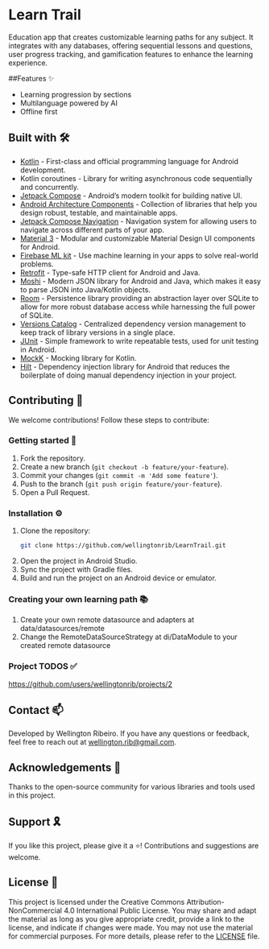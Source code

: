 # Learn Trail

Education app that creates customizable learning paths for any subject. It integrates with any databases, offering sequential lessons and questions, user progress tracking, and gamification features to enhance the learning experience.

##Features ✨
- Learning progression by sections
- Multilanguage powered by AI
- Offline first

## Built with 🛠️
- [Kotlin](https://kotlinlang.org/) - First-class and official programming language for Android development.
- Kotlin coroutines - Library for writing asynchronous code sequentially and concurrently.
- [Jetpack Compose](https://developer.android.com/jetpack/compose) - Android’s modern toolkit for building native UI.
- [Android Architecture Components](https://developer.android.com/topic/libraries/architecture) - Collection of libraries that help you design robust, testable, and maintainable apps.
- [Jetpack Compose Navigation](https://developer.android.com/jetpack/compose/navigation) - Navigation system for allowing users to navigate across different parts of your app.
- [Material 3](https://developer.android.com/reference/kotlin/androidx/compose/material3/package-summary.html) - Modular and customizable Material Design UI components for Android.
- [Firebase ML kit](https://firebase.google.com/docs/ml-kit) - Use machine learning in your apps to solve real-world problems.
- [Retrofit](https://square.github.io/retrofit/) - Type-safe HTTP client for Android and Java.
- [Moshi](https://github.com/square/moshi) - Modern JSON library for Android and Java, which makes it easy to parse JSON into Java/Kotlin objects.
- [Room](https://developer.android.com/jetpack/androidx/releases/room) - Persistence library providing an abstraction layer over SQLite to allow for more robust database access while harnessing the full power of SQLite.
- [Versions Catalog](https://docs.gradle.org/current/userguide/platforms.html#sub:version-catalog) - Centralized dependency version management to keep track of library versions in a single place.
- [JUnit](https://junit.org/junit5/) - Simple framework to write repeatable tests, used for unit testing in Android.
- [MockK](https://mockk.io/) - Mocking library for Kotlin.
- [Hilt](https://developer.android.com/training/dependency-injection/hilt-android) - Dependency injection library for Android that reduces the boilerplate of doing manual dependency injection in your project.  

## Contributing 🤝
We welcome contributions! Follow these steps to contribute:

### Getting started 🏁
1. Fork the repository.
2. Create a new branch (`git checkout -b feature/your-feature`).
3. Commit your changes (`git commit -m 'Add some feature'`).
4. Push to the branch (`git push origin feature/your-feature`).
5. Open a Pull Request.

### Installation ⚙️
1. Clone the repository:
   ```sh
   git clone https://github.com/wellingtonrib/LearnTrail.git
2. Open the project in Android Studio.
3. Sync the project with Gradle files.
4. Build and run the project on an Android device or emulator.

### Creating your own learning path 📚
1. Create your own remote datasource and adapters at data/datasources/remote
2. Change the RemoteDataSourceStrategy at di/DataModule to your created remote datasource

### Project TODOS ✅
https://github.com/users/wellingtonrib/projects/2

## Contact 📫
Developed by Wellington Ribeiro. If you have any questions or feedback, feel free to reach out at [wellington.rib@gmail.com](mailto:wellington.rib@gmail.com).

## Acknowledgements 🫡
Thanks to the open-source community for various libraries and tools used in this project.

## Support 🎗️
If you like this project, please give it a ⭐️! Contributions and suggestions are welcome.

## License 🔑
This project is licensed under the Creative Commons Attribution-NonCommercial 4.0 International Public License. You may share and adapt the material as long as you give appropriate credit, provide a link to the license, and indicate if changes were made. You may not use the material for commercial purposes.
For more details, please refer to the [LICENSE](LICENSE) file.

